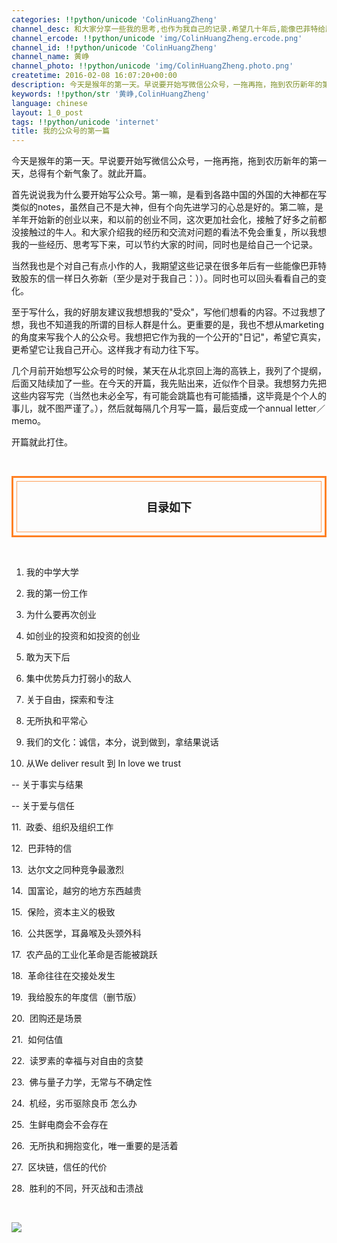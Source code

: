 ```yaml
---
categories: !!python/unicode 'ColinHuangZheng'
channel_desc: 和大家分享一些我的思考,也作为我自己的记录.希望几十年后,能像巴菲特给股东的信一样,依然可读.
channel_ercode: !!python/unicode 'img/ColinHuangZheng.ercode.png'
channel_id: !!python/unicode 'ColinHuangZheng'
channel_name: 黄峥
channel_photo: !!python/unicode 'img/ColinHuangZheng.photo.png'
createtime: 2016-02-08 16:07:20+00:00
description: 今天是猴年的第一天。早说要开始写微信公众号，一拖再拖，拖到农历新年的第一天，总得有个新气象了。就此开篇。
keywords: !!python/str '黄峥,ColinHuangZheng'
language: chinese
layout: 1_0_post
tags: !!python/unicode 'internet'
title: 我的公众号的第一篇
---
```

<div class="rich_media_content" id="js_content">
<p>
         今天是猴年的第一天。早说要开始写微信公众号，一拖再拖，拖到农历新年的第一天，总得有个新气象了。就此开篇。
        </p>
<p>
         首先说说我为什么要开始写公众号。第一嘛，是看到各路中国的外国的大神都在写类似的notes，虽然自己不是大神，但有个向先进学习的心总是好的。第二嘛，是羊年开始新的创业以来，和以前的创业不同，这次更加社会化，接触了好多之前都没接触过的牛人。和大家介绍我的经历和交流对问题的看法不免会重复，所以我想我的一些经历、思考写下来，可以节约大家的时间，同时也是给自己一个记录。
        </p>
<p>
         当然我也是个对自己有点小作的人，我期望这些记录在很多年后有一些能像巴菲特致股东的信一样日久弥新（至少是对于我自己：））。同时也可以回头看看自己的变化。
        </p>
<p>
         至于写什么，我的好朋友建议我想想我的"受众"，写他们想看的内容。不过我想了想，我也不知道我的所谓的目标人群是什么。更重要的是，我也不想从marketing的角度来写我个人的公众号。我想把它作为我的一个公开的"日记"，希望它真实，更希望它让我自己开心。这样我才有动力往下写。
        </p>
<p>
         几个月前开始想写公众号的时候，某天在从北京回上海的高铁上，我列了个提纲，后面又陆续加了一些。在今天的开篇，我先贴出来，近似作个目录。我想努力先把这些内容写完（当然也未必全写，有可能会跳篇也有可能插播，这毕竟是个个人的事儿，就不图严谨了。），然后就每隔几个月写一篇，最后变成一个annual letter／memo。
        </p>
<p>
         开篇就此打住。
        </p>
<p>
<br/>
</p>
<section class="135editor" data-id="2490" style="   box-sizing: border-box; border: 0px none; ">
<section class="layout" style="margin: 5px auto; border: 3px solid rgb(255, 129, 36); padding: 5px; box-sizing: border-box;">
<section data-bcless="lighten" style="border: 1px solid rgb(255, 158, 87); padding: 15px; text-align: center; color: inherit; box-sizing: border-box;">
<p class="135title" style="color: inherit; font-size: 12px; white-space: normal;">
<strong>
<span style="font-size: 18px;">
              目录如下
             </span>
</strong>
</p>
</section>
</section>
<section style="width: 0px; height: 0px; clear: both; box-sizing: border-box;">
</section>
</section>
<p style="white-space: normal;">
<br/>
</p>
<ol class="list-paddingleft-2" style="list-style-type: decimal;">
<li>
<p>
           我的中学大学
          </p>
</li>
<li>
<p>
           我的第一份工作
          </p>
</li>
<li>
<p>
           为什么要再次创业
          </p>
</li>
<li>
<p>
           如创业的投资和如投资的创业
          </p>
</li>
<li>
<p>
           敢为天下后
          </p>
</li>
<li>
<p>
           集中优势兵力打弱小的敌人
          </p>
</li>
<li>
<p>
           关于自由，探索和专注
          </p>
</li>
<li>
<p>
           无所执和平常心
          </p>
</li>
<li>
<p>
           我们的文化：诚信，本分，说到做到，拿结果说话
          </p>
</li>
<li>
<p>
           从We deliver result 到 In love we trust
          </p>
</li>
</ol>
<p>
         -- 关于事实与结果
        </p>
<p>
         -- 关于爱与信任
        </p>
<p>
         11.  政委、组织及组织工作
        </p>
<p>
         12.  巴菲特的信
        </p>
<p>
         13.  达尔文之同种竞争最激烈
        </p>
<p>
         14.  国富论，越穷的地方东西越贵
        </p>
<p>
         15.  保险，资本主义的极致
        </p>
<p>
         16.  公共医学，耳鼻喉及头颈外科
        </p>
<p>
         17.  农产品的工业化革命是否能被跳跃
        </p>
<p>
         18.  革命往往在交接处发生
        </p>
<p>
         19.  我给股东的年度信（删节版）
        </p>
<p>
         20.  团购还是场景
        </p>
<p>
         21.  如何估值
        </p>
<p>
         22.  读罗素的幸福与对自由的贪婪
        </p>
<p>
         23.  佛与量子力学，无常与不确定性
        </p>
<p>
         24.  机经，劣币驱除良币 怎么办
        </p>
<p>
         25.  生鲜电商会不会存在
        </p>
<p>
         26.  无所执和拥抱变化，唯一重要的是活着
        </p>
<p>
         27.  区块链，信任的代价
        </p>
<p>
         28.  胜利的不同，歼灭战和击溃战
        </p>
<p>
<br/>
</p>
<p>
<img data-ratio="1" data-s="300,640" data-src="" data-type="jpeg" data-w="344" src="{{ '/img/YLDSCEuZpZywicRYiaUuhaUSHQW0w1bmYVITjSRdHC4ez2GMa0f99FiciaxnbBkZ22TtepRDBbuLSH6qibDTCATI57A.jpeg' | prepend: site.img | replace: '//','/' }}"/>
<br/>
</p>
<section class="135editor" data-id="3" style="   box-sizing: border-box; border: 0px none; ">
<section class="layout" style="max-width: 100%; margin: 2px auto; box-sizing: border-box;">
<section style="max-width: 100%; margin-left: 1em; line-height: 1.4em; box-sizing: border-box;">
<br/>
</section>
</section>
</section>
<p>
<br/>
</p>
</div>